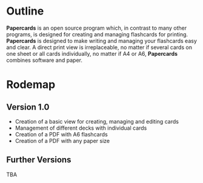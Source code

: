 # Outline
**Papercards** is an open source program which, in contrast to many other programs, is designed for creating and managing flashcards for printing.
**Papercards** is designed to make writing and managing your flashcards easy and clear.
A direct print view is irreplaceable, no matter if several cards on one sheet or all cards individually, no matter if A4 or A6, **Papercards** combines software and paper.

# Rodemap
## Version 1.0
- Creation of a basic view for creating, managing and editing cards
- Management of different decks with individual cards
- Creation of a PDF with A6 flashcards
- Creation of a PDF with any paper size

## Further Versions
TBA
